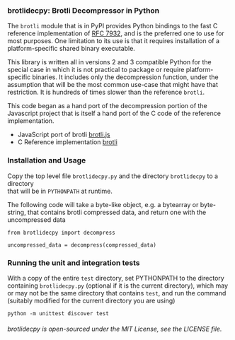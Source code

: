 ### brotlidecpy: Brotli Decompressor in Python

The `brotli` module that is in PyPI provides Python bindings to the fast C reference
implementation of [RFC 7932](https://tools.ietf.org/html/rfc7932), and is the preferred
one to use for most purposes. One limitation to its use is that it requires installation
of a platform-specific shared binary executable.

This library is written all in versions 2 and 3 compatible Python for the special case in
which it is not practical to package or require platform-specific binaries. It includes only
the decompression function, under the assumption that will be the most common use-case that
might have that restriction. It is hundreds of times slower than the reference `brotli`.

This code began as a hand port of the decompression portion of the Javascript project that is
itself a hand port of the C code of the reference implementation.

* JavaScript port of brotli [brotli.js](https://github.com/devongovett/brotli.js)
* C Reference implementation [brotli](https://github.com/google/brotli)

### Installation and Usage

Copy the top level file `brotlidecpy.py` and the directory `brotlidecpy` to a directory  
that will be in `PYTHONPATH` at runtime.

The following code will take a byte-like object, e.g. a bytearray or byte-string,
that contains brotli compressed data, and return one with the uncompressed data

    from brotlidecpy import decompress

    uncompressed_data = decompress(compressed_data)

### Running the unit and integration tests
With a copy of the entire `test` directory, set PYTHONPATH to the directory containing
`brotlidecpy.py` (optional if it is the current directory), which may or may not be the same
directory that contains `test`, and run the command (suitably modified for the current
directory you are using)

    python -m unittest discover test


###### brotlidecpy is open-sourced under the MIT License, see the LICENSE file.
